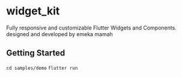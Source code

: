 # widget_kit

Fully responsive and customizable Flutter Widgets and  Components. designed and developed by emeka mamah

## Getting Started

`cd samples/demo`
`flutter run`


